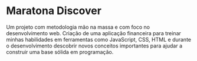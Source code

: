 # Maratona Discover 
 Um projeto com metodologia mão na massa e com foco no desenvolvimento web. Criação de uma aplicação financeira para treinar minhas habilidades em ferramentas como JavaScript, CSS, HTML e durante o desenvolvimento descobrir novos conceitos importantes para ajudar a construir uma base sólida em programação.
 
